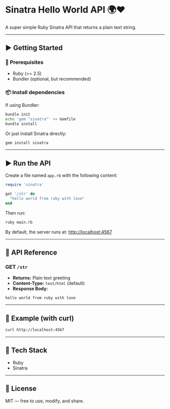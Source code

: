 # Sinatra Hello World API 🌍❤️

A super simple Ruby Sinatra API that returns a plain text string.

---

## ▶️ Getting Started

### 🔧 Prerequisites

- Ruby (>= 2.5)
- Bundler (optional, but recommended)

### 📦 Install dependencies

If using Bundler:

```bash
bundle init
echo 'gem "sinatra"' >> Gemfile
bundle install
```

Or just install Sinatra directly:

```bash
gem install sinatra
```

---

## ▶️ Run the API

Create a file named `app.rb` with the following content:

```ruby
require 'sinatra'

get '/str' do
  "hello world from ruby with love"
end
```

Then run:

```bash
ruby main.rb
```

By default, the server runs at: [http://localhost:4567](http://localhost:4567)

---

## 📘 API Reference

### GET `/str`

- **Returns:** Plain text greeting
- **Content-Type:** `text/html` (default)
- **Response Body:**

```
hello world from ruby with love
```

---

## 🧪 Example (with curl)

```bash
curl http://localhost:4567
```

---

## 🧰 Tech Stack

- Ruby
- Sinatra

---

## 📄 License

MIT — free to use, modify, and share.